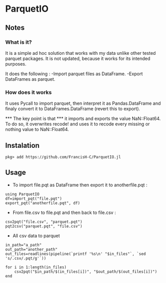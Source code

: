 # ParquetIO

## Notes

### What is it? 
It is a simple ad hoc solution that works with my data unlike other tested
parquet packages. It is not updated, because it works for its intended purposes. 

It does the following :
-Import parquet files as DataFrame. 
-Export DataFrames as parquet.

### How does it works

It uses Pycall to import parquet, then interpret it as Pandas.DataFrame and
finaly convert it to DataFrames.DataFrame (revert this to export). 

*** The key point is that *** it imports and exports the value NaN::Float64.
To do so, it overwrites recode! and uses it to recode every missing or nothing
value to NaN::Float64.

## Instalation
```
pkg> add https://github.com/FrancisH-C/ParquetIO.jl
```

## Usage

- To import file.pqt as DataFrame then export it to anotherfile.pqt :
```
using ParquetIO
df=import_pqt("file.pqt")
export_pqt("anotherfile.pqt", df)
```

- From file.csv to file.pqt and then back to file.csv :

```
csv2pqt("file.csv", "parquet.pqt")
pqt2csv("parquet.pqt", "file.csv")
```
- All csv data to parquet 
```
in_path="a_path"
out_path="another_path"
out_files=readlines(pipeline(`printf '%s\n' "$in_files"`, `sed 's/.csv/.pqt/g'`))

for i in 1:length(in_files)
	csv2pqt("$in_path/$(in_files[i])", "$out_path/$(out_files[i])")
end
```

